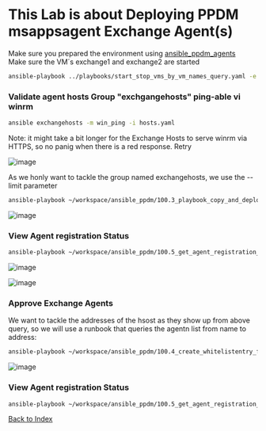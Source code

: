 # This Lab is about Deploying PPDM msappsagent Exchange Agent(s)


Make sure you prepared the environment using [ansible_ppdm_agents](./01.0_ansible_ppdm_agents.md)   
Make sure the VM´s exchange1 and exchange2 are started
```bash
ansible-playbook ../playbooks/start_stop_vms_by_vm_names_query.yaml -e vm_names='exchange' -e state=start
```

### Validate agent hosts Group "exchgangehosts"  ping-able vi winrm

```bash
ansible exchangehosts -m win_ping -i hosts.yaml
```
Note: it might take a bit longer for the Exchange Hosts to serve winrm via HTTPS, so no panig when there is a red response. Retry

![image](https://github.com/bob-builds-labs/bob-builds-labs.github.io/assets/8255007/00e0eb87-22e5-4f42-ad6d-7583839f1c71)



As we honly want to tackle the group named exchangehosts, we use the --limit parameter

```bash
ansible-playbook ~/workspace/ansible_ppdm/100.3_playbook_copy_and_deploy_windows_agent.yaml -i hosts.yaml --limit exchangehosts, 
```
![image](https://github.com/bob-builds-labs/bob-builds-labs.github.io/assets/8255007/a68d6a4c-ab8e-430a-8731-f0f202141ef4)

### View Agent registration Status

```bash
ansible-playbook ~/workspace/ansible_ppdm/100.5_get_agent_registration_status.yaml
```
![image](https://github.com/bob-builds-labs/bob-builds-labs.github.io/assets/8255007/b7a23f1c-8687-4b58-a8cc-94b1abd4c1e1)

![image](https://github.com/bob-builds-labs/bob-builds-labs.github.io/assets/8255007/15c5d4ab-b22b-4a1a-9797-ae9e4f2bf34b)


### Approve Exchange Agents
We want to tackle the addresses of the hsost as they show up from above query, so we will use a runbook that queries the agentn list from name to address:
```bash
ansible-playbook ~/workspace/ansible_ppdm/100.4_create_whitelistentry_from_addressquery.yaml -e "host_list=exchange1.demo.local,exchange2.demo.local"
```
![image](https://github.com/bob-builds-labs/bob-builds-labs.github.io/assets/8255007/defb37ff-8cc4-4dde-8a9b-2c2c8788cbe4)

### View Agent registration Status

```bash
ansible-playbook ~/workspace/ansible_ppdm/100.5_get_agent_registration_status.yaml
```

[Back to Index](./index.md#ansible-labs-for-bob-the-builder-2024)
